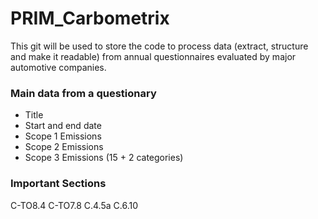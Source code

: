 # PRIM_Carbometrix 

This git will be used to store the code to process data (extract, structure and make it readable) from annual questionnaires evaluated by major automotive companies.

### Main data from a questionary
- Title
- Start and end date
- Scope 1 Emissions
- Scope 2 Emissions
- Scope 3 Emissions (15 + 2 categories)

### Important Sections
C-TO8.4
C-TO7.8
C.4.5a
C.6.10